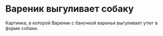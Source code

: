 # Вареник выгуливает собаку

Картинка, в которой Вареник с баночкой варенья выгуливает утюг в форме собаки.
